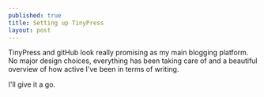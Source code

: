 ```yaml
---
published: true
title: Setting up TinyPress
layout: post
---
```

TinyPress and gitHub look really promising as my main blogging platform. No major design choices, everything has been taking care of and a beautiful overview of how active I've been in terms of writing.

I'll give it a go.